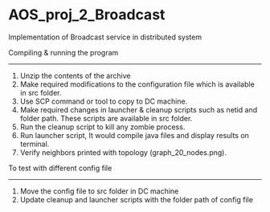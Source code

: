 # AOS_proj_2_Broadcast
Implementation of Broadcast service in distributed system

Compiling & running the program
***********************************

1. Unzip the contents of the archive
2. Make required modifications to the configuration file which is available in src folder.
3. Use SCP command or tool to copy to DC machine.
4. Make required changes in launcher & cleanup scripts such as netid and folder path. These scripts are available in src folder.
5. Run the cleanup script to kill any zombie process.
6. Run launcher script, It would compile java files and display results on terminal.
7. Verify neighbors printed with topology (graph_20_nodes.png).



To test with different config file 
**************************************

1) Move the config file to src folder in DC machine
2) Update cleanup and launcher scripts with the folder path of config file
